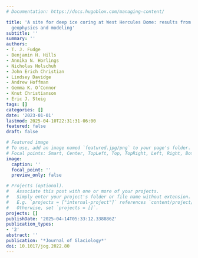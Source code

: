 ```yaml
---
# Documentation: https://docs.hugoblox.com/managing-content/

title: 'A site for deep ice coring at West Hercules Dome: results from ground-based
  geophysics and modeling'
subtitle: ''
summary: ''
authors:
- T. J. Fudge
- Benjamin H. Hills
- Annika N. Horlings
- Nicholas Holschuh
- John Erich Christian
- Lindsey Davidge
- Andrew Hoffman
- Gemma K. O’Connor
- Knut Christianson
- Eric J. Steig
tags: []
categories: []
date: '2023-01-01'
lastmod: 2025-04-10T22:31:31-06:00
featured: false
draft: false

# Featured image
# To use, add an image named `featured.jpg/png` to your page's folder.
# Focal points: Smart, Center, TopLeft, Top, TopRight, Left, Right, BottomLeft, Bottom, BottomRight.
image:
  caption: ''
  focal_point: ''
  preview_only: false

# Projects (optional).
#   Associate this post with one or more of your projects.
#   Simply enter your project's folder or file name without extension.
#   E.g. `projects = ["internal-project"]` references `content/project/deep-learning/index.md`.
#   Otherwise, set `projects = []`.
projects: []
publishDate: '2025-04-14T05:33:12.338886Z'
publication_types:
- '2'
abstract: ''
publication: '*Journal of Glaciology*'
doi: 10.1017/jog.2022.80
---
```

